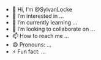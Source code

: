 - 👋 Hi, I’m @SylvanLocke
- 👀 I’m interested in ...
- 🌱 I’m currently learning ...
- 💞️ I’m looking to collaborate on ...
- 📫 How to reach me ...
- 😄 Pronouns: ...
- ⚡ Fun fact: ...

<!---
SylvanLocke/SylvanLocke is a ✨ special ✨ repository because its `README.md` (this file) appears on your GitHub profile.
You can click the Preview link to take a look at your changes.
--->
